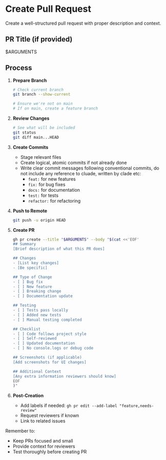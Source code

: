 # Create Pull Request

Create a well-structured pull request with proper description and context.

## PR Title (if provided)
$ARGUMENTS

## Process

1. **Prepare Branch**
   ```bash
   # Check current branch
   git branch --show-current
   
   # Ensure we're not on main
   # If on main, create a feature branch
   ```

2. **Review Changes**
   ```bash
   # See what will be included
   git status
   git diff main...HEAD
   ```

3. **Create Commits**
   - Stage relevant files
   - Create logical, atomic commits if not already done
   - Write clear commit messages following conventional commits, do not include any reference to cluade, written by clade etc:
     - `feat:` for new features
     - `fix:` for bug fixes
     - `docs:` for documentation
     - `test:` for tests
     - `refactor:` for refactoring

4. **Push to Remote**
   ```bash
   git push -u origin HEAD
   ```

5. **Create PR**
   ```bash
   gh pr create --title "$ARGUMENTS" --body "$(cat <<'EOF'
   ## Summary
   [Brief description of what this PR does]
   
   ## Changes
   - [List key changes]
   - [Be specific]
   
   ## Type of Change
   - [ ] Bug fix
   - [ ] New feature
   - [ ] Breaking change
   - [ ] Documentation update
   
   ## Testing
   - [ ] Tests pass locally
   - [ ] Added new tests
   - [ ] Manual testing completed
   
   ## Checklist
   - [ ] Code follows project style
   - [ ] Self-reviewed
   - [ ] Updated documentation
   - [ ] No console.logs or debug code
   
   ## Screenshots (if applicable)
   [Add screenshots for UI changes]
   
   ## Additional Context
   [Any extra information reviewers should know]
   EOF
   )"
   ```

6. **Post-Creation**
   - Add labels if needed: `gh pr edit --add-label "feature,needs-review"`
   - Request reviewers if known
   - Link to related issues

Remember to:
- Keep PRs focused and small
- Provide context for reviewers
- Test thoroughly before creating PR
  